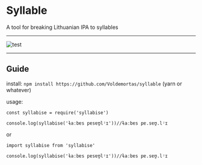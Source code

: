 # Syllable

A tool for breaking Lithuanian IPA to syllables

---

![test](https://github.com/voldemortas/syllable/actions/workflows/test.yml/badge.svg)

---

## Guide

install: `npm install https://github.com/Voldemortas/syllable` (yarn or whatever)

usage:

```
const syllabise = require('syllabise')

console.log(syllabise('ɫaːbɐs pɐsɐʊ̯lʲɪ'))//ɫaːbɐs pɐ.sɐʊ̯.lʲɪ

```

or

```
import syllabise from 'syllabise'

console.log(syllabise('ɫaːbɐs pɐsɐʊ̯lʲɪ'))//ɫaːbɐs pɐ.sɐʊ̯.lʲɪ

```
